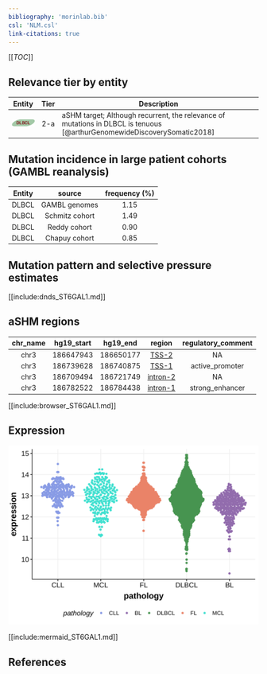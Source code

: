 ```yaml
---
bibliography: 'morinlab.bib'
csl: 'NLM.csl'
link-citations: true
---
```

[[_TOC_]]


## Relevance tier by entity

|Entity|Tier|Description                              |
|:------:|:----:|-----------------------------------------|
|![DLBCL](images/icons/DLBCL_tier2.png) |2-a | aSHM target; Although recurrent, the relevance of mutations in DLBCL is tenuous [@arthurGenomewideDiscoverySomatic2018]|

## Mutation incidence in large patient cohorts (GAMBL reanalysis)

|Entity|source        |frequency (%)|
|:------:|:--------------:|:-------------:|
|DLBCL |GAMBL genomes |1.15         |
|DLBCL |Schmitz cohort|1.49         |
|DLBCL |Reddy cohort  |0.90         |
|DLBCL |Chapuy cohort |0.85         |

## Mutation pattern and selective pressure estimates

[[include:dnds_ST6GAL1.md]]

## aSHM regions

|chr_name|hg19_start|hg19_end |region                                                                                          |regulatory_comment|
|:--------:|:----------:|:---------:|:------------------------------------------------------------------------------------------------:|:------------------:|
|chr3    |186647943 |186650177|[TSS-2](https://genome.ucsc.edu/s/rdmorin/GAMBL%20hg19?position=chr3%3A186647943%2D186650177)   |NA                |
|chr3    |186739628 |186740875|[TSS-1](https://genome.ucsc.edu/s/rdmorin/GAMBL%20hg19?position=chr3%3A186739628%2D186740875)   |active_promoter   |
|chr3    |186709494 |186721749|[intron-2](https://genome.ucsc.edu/s/rdmorin/GAMBL%20hg19?position=chr3%3A186709494%2D186721749)|NA                |
|chr3    |186782522 |186784438|[intron-1](https://genome.ucsc.edu/s/rdmorin/GAMBL%20hg19?position=chr3%3A186782522%2D186784438)|strong_enhancer   |


[[include:browser_ST6GAL1.md]]

## Expression
![](images/gene_expression/ST6GAL1_by_pathology.svg)
<!-- ORIGIN: arthurGenomewideDiscoverySomatic2018 -->
<!-- DLBCL: arthurGenomewideDiscoverySomatic2018 -->

[[include:mermaid_ST6GAL1.md]]

## References

